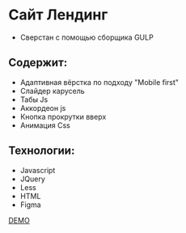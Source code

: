 # Сайт Лендинг
* Сверстан с помощью сборщика GULP
## Содержит:
* Адаптивная вёрстка по подходу "Mobile first"
* Слайдер карусель
* Табы Js
* Аккордеон js
* Кнопка прокрутки вверх
* Анимация Css
## Технологии:
* Javascript
* JQuery
* Less
* HTML
* Figma











[DEMO](https://artemtolmachev.github.io/slepky/)
